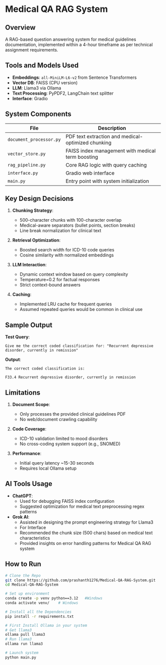 # Medical QA RAG System

## Overview
A RAG-based question answering system for medical guidelines documentation, implemented within a 4-hour timeframe as per technical assignment requirements.

## Tools and Models Used
- **Embeddings**: `all-MiniLM-L6-v2` from Sentence Transformers
- **Vector DB**: FAISS (CPU version)
- **LLM**: Llama3 via Ollama
- **Text Processing**: PyPDF2, LangChain text splitter
- **Interface**: Gradio

## System Components
| File | Description |
|------|-------------|
| `document_processor.py` | PDF text extraction and medical-optimized chunking |
| `vector_store.py` | FAISS index management with medical term boosting |
| `rag_pipeline.py` | Core RAG logic with query caching |
| `interface.py` | Gradio web interface |
| `main.py` | Entry point with system initialization |

## Key Design Decisions
1. **Chunking Strategy**:
   - 500-character chunks with 100-character overlap
   - Medical-aware separators (bullet points, section breaks)
   - Line break normalization for clinical text

2. **Retrieval Optimization**:
   - Boosted search width for ICD-10 code queries
   - Cosine similarity with normalized embeddings

3. **LLM Interaction**:
   - Dynamic context window based on query complexity
   - Temperature=0.2 for factual responses
   - Strict context-bound answers
     
4. **Caching**:
   - Implemented LRU cache for frequent queries
   - Assumed repeated queries would be common in clinical use

## Sample Output
**Test Query**:  
```text
Give me the correct coded classification for: "Recurrent depressive disorder, currently in remission"
```

**Output**: 
```text
The correct coded classification is:

F33.4 Recurrent depressive disorder, currently in remission
```

## Limitations
1. **Document Scope**:
   - Only processes the provided clinical guidelines PDF
   - No web/document crawling capability

2. **Code Coverage**:
   - ICD-10 validation limited to mood disorders
   - No cross-coding system support (e.g., SNOMED)

3. **Performance**:
   - Initial query latency ~15-30 seconds
   - Requires local Ollama setup

## AI Tools Usage
- **ChatGPT**:
  - Used for debugging FAISS index configuration
  - Suggested optimization for medical text preprocessing regex patterns
- **Grok AI**:
  - Assisted in designing the prompt engineering strategy for Llama3
  - For Interface
  - Recommended the chunk size (500 chars) based on medical text characteristics
  - Provided insights on error handling patterns for Medical QA RAG system


## How to Run
```bash
# Clone the Repo
git clone https://github.com/prashanth1276/Medical-QA-RAG-System.git
cd Medical-QA-RAG-System

# Set up environment
conda create -p venv python==3.12   #Windows
conda activate venv/    # Windows

# Install all the Dependencies
pip install -r requirements.txt

# First Install Ollama in your system
# Get llama3
ollama pull llama3
# Run llama3
ollama run llama3

# Launch system
python main.py
